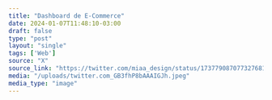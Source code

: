```yaml
---
title: "Dashboard de E-Commerce"
date: 2024-01-07T11:48:10-03:00
draft: false
type: "post"
layout: "single"
tags: ['Web']
source: "X"
source_link: "https://twitter.com/miaa_design/status/1737790870773276812"
media: "/uploads/twitter.com_GB3fhP8bAAAIGJh.jpeg"
media_type: "image"
---
```



